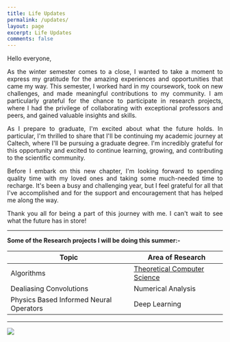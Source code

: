 ```yaml
---
title: Life Updates
permalink: /updates/
layout: page
excerpt: Life Updates
comments: false
---
```

Hello everyone,

<p style="text-align:justify; hyphens: auto;" hspace="30">
As the winter semester comes to a close, I wanted to take a moment to express my gratitude for the amazing experiences and opportunities that came my way. This semester, I worked hard in my coursework, took on new challenges, and made meaningful contributions to my community. I am particularly grateful for the chance to participate in research projects, where I had the privilege of collaborating with exceptional professors and peers, and gained valuable insights and skills.
</p>
<p style="text-align:justify; hyphens: auto;" hspace="30">
As I prepare to graduate, I'm excited about what the future holds. In particular, I'm thrilled to share that I'll be continuing my academic journey at Caltech, where I'll be pursuing a graduate degree. I'm incredibly grateful for this opportunity and excited to continue learning, growing, and contributing to the scientific community.
</p>
<p style="text-align:justify; hyphens: auto;" hspace="30">
Before I embark on this new chapter, I'm looking forward to spending quality time with my loved ones and taking some much-needed time to recharge. It's been a busy and challenging year, but I feel grateful for all that I've accomplished and for the support and encouragement that has helped me along the way.
</p>
<p style="text-align:justify; hyphens: auto;" hspace="30">
Thank you all for being a part of this journey with me. I can't wait to see what the future has in store!
</p>
<hr>

**Some of the Research projects I will be doing this summer:-**

| Topic                      | Area of Research           |
|----------------------------|-----------------------------|
| Algorithms                  | [Theoretical Computer Science](https://github.com/Robertboy18/CLRS-Algorithms-Implementation)            |
| Dealiasing Convolutions           | Numerical Analysis |
| Physics Based Informed Neural Operators           | Deep Learning |  

<hr>

<img src = "https://www.ualberta.ca/media-library/ualberta/admissions-and-programs/great-things/virtual-tour2-cropped.jpg">

